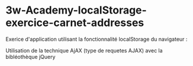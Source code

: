 # 3w-Academy-localStorage-exercice-carnet-addresses

Exerice d'application utilisant la fonctionnalité localStorage du navigateur :

Utilisation de la technique AjAX (type de requetes AJAX) avec la bibléothèque jQuery

